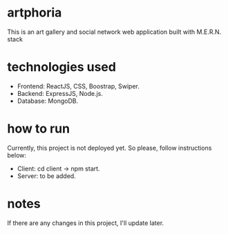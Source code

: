 # artphoria
This is an art gallery and social network web application built with M.E.R.N. stack

# technologies used
+ Frontend: ReactJS, CSS, Boostrap, Swiper.
+ Backend: ExpressJS, Node.js.
+ Database: MongoDB.

# how to run
Currently, this project is not deployed yet. So please, follow instructions below:
+ Client: cd client -> npm start.
+ Server: to be added.

# notes
If there are any changes in this project, I'll update later.